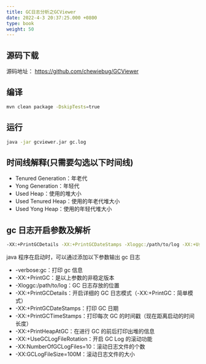 ```yaml
---
title: GC日志分析之GCViewer
date: 2022-4-3 20:37:25.000 +0800
type: book
weight: 50
---
```


## 源码下载

源码地址： https://github.com/chewiebug/GCViewer

## 编译

```bash
mvn clean package -DskipTests=true
```

## 运行

```bash
java -jar gcviewer.jar gc.log
```

## 时间线解释(只需要勾选以下时间线)

- Tenured Generation：年老代
- Yong Generation：年轻代
- Used Heap：使用的堆大小
- Used Tenured Heap：使用的年老代堆大小
- Used Yong Heap：使用的年轻代堆大小

## gc 日志开启参数及解析

```bash
-XX:+PrintGCDetails -XX:+PrintGCDateStamps -Xloggc:/path/to/log -XX:+UseGCLogFileRotation -XX:NumberOfGCLogFiles=10 -XX:GCLogFileSize=100M
```

java 程序在启动时，可以通过添加以下参数输出 gc 日志

- -verbose:gc：打印 gc 信息
- -XX:+PrintGC：是以上参数的非稳定版本
- -Xloggc:/path/to/log：GC 日志存放的位置
- -XX:+PrintGCDetails：开启详细的 GC 日志模式（-XX:+PrintGC：简单模式）
- -XX:+PrintGCDateStamps：打印 GC 日期
- -XX:+PrintGCTimeStamps：打印每次 GC 的时间戳（现在距离启动的时间长度）
- -XX:+PrintHeapAtGC：在进行 GC 的前后打印出堆的信息
- -XX:+UseGCLogFileRotation：开启 GC Log 的滚动功能
- -XX:NumberOfGCLogFiles=10：滚动日志文件的个数
- -XX:GCLogFileSize=100M：滚动日志文件的大小
